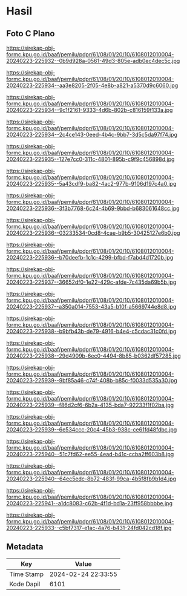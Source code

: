 # Hasil

## Foto C Plano

https://sirekap-obj-formc.kpu.go.id/baaf/pemilu/pdpr/61/08/01/20/10/6108012010004-20240223-225932--0b9d928a-0561-49d3-805e-adb0ec4dec5c.jpg

https://sirekap-obj-formc.kpu.go.id/baaf/pemilu/pdpr/61/08/01/20/10/6108012010004-20240223-225934--aa3e8205-2f05-4e8b-a821-a5370d9c6060.jpg

https://sirekap-obj-formc.kpu.go.id/baaf/pemilu/pdpr/61/08/01/20/10/6108012010004-20240223-225934--9c1f2161-9333-4d6b-802b-c816159f133a.jpg

https://sirekap-obj-formc.kpu.go.id/baaf/pemilu/pdpr/61/08/01/20/10/6108012010004-20240223-225934--2c4ce143-0eed-4b4c-9bb7-3d5c5da97f74.jpg

https://sirekap-obj-formc.kpu.go.id/baaf/pemilu/pdpr/61/08/01/20/10/6108012010004-20240223-225935--127e7cc0-311c-4801-895b-c9f9c456898d.jpg

https://sirekap-obj-formc.kpu.go.id/baaf/pemilu/pdpr/61/08/01/20/10/6108012010004-20240223-225935--5a43cdf9-ba82-4ac2-977b-9106d197c4a0.jpg

https://sirekap-obj-formc.kpu.go.id/baaf/pemilu/pdpr/61/08/01/20/10/6108012010004-20240223-225936--3f3b7768-6c24-4b69-9bbd-b683061648cc.jpg

https://sirekap-obj-formc.kpu.go.id/baaf/pemilu/pdpr/61/08/01/20/10/6108012010004-20240223-225936--03233534-0cd8-4cae-b9b5-30425127e6b0.jpg

https://sirekap-obj-formc.kpu.go.id/baaf/pemilu/pdpr/61/08/01/20/10/6108012010004-20240223-225936--b70deefb-1c1c-4299-bfbd-f7abd4d1720b.jpg

https://sirekap-obj-formc.kpu.go.id/baaf/pemilu/pdpr/61/08/01/20/10/6108012010004-20240223-225937--36652df0-1e22-429c-afde-7c435da69b5b.jpg

https://sirekap-obj-formc.kpu.go.id/baaf/pemilu/pdpr/61/08/01/20/10/6108012010004-20240223-225937--a350a014-7553-43a5-b10f-a5669744e8d8.jpg

https://sirekap-obj-formc.kpu.go.id/baaf/pemilu/pdpr/61/08/01/20/10/6108012010004-20240223-225938--b9bfb43b-de79-4916-b4e4-c5cdac31c0fd.jpg

https://sirekap-obj-formc.kpu.go.id/baaf/pemilu/pdpr/61/08/01/20/10/6108012010004-20240223-225938--29d4909b-6ec0-4494-8b85-b0362df57285.jpg

https://sirekap-obj-formc.kpu.go.id/baaf/pemilu/pdpr/61/08/01/20/10/6108012010004-20240223-225939--9bf85a46-c74f-408b-b85c-f0033d535a30.jpg

https://sirekap-obj-formc.kpu.go.id/baaf/pemilu/pdpr/61/08/01/20/10/6108012010004-20240223-225939--f86d2cf6-6b2a-4135-bda7-92233f1f02ba.jpg

https://sirekap-obj-formc.kpu.go.id/baaf/pemilu/pdpr/61/08/01/20/10/6108012010004-20240223-225939--6e534ccc-20c4-45b3-938c-ce61fd48fdbc.jpg

https://sirekap-obj-formc.kpu.go.id/baaf/pemilu/pdpr/61/08/01/20/10/6108012010004-20240223-225940--51c7fd62-ee55-4ead-b41c-ccba2ff603b8.jpg

https://sirekap-obj-formc.kpu.go.id/baaf/pemilu/pdpr/61/08/01/20/10/6108012010004-20240223-225940--64ec5edc-8b72-483f-99ca-4b5f8fb9b1d4.jpg

https://sirekap-obj-formc.kpu.go.id/baaf/pemilu/pdpr/61/08/01/20/10/6108012010004-20240223-225941--a1dc8083-c62b-4f1d-bd1a-23ff958bbbbe.jpg

https://sirekap-obj-formc.kpu.go.id/baaf/pemilu/pdpr/61/08/01/20/10/6108012010004-20240223-225933--c5bf7317-e1ac-4a76-b431-24fd042cd18f.jpg


## Metadata

| Key        | Value               |
| ---------- | ------------------- |
| Time Stamp | 2024-02-24 22:33:55 |
| Kode Dapil | 6101                |



